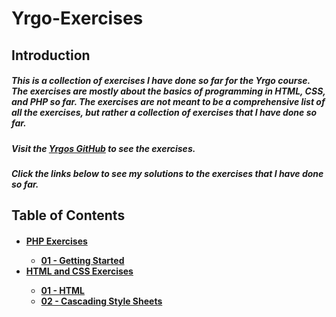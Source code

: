 # Yrgo-Exercises

## Introduction

##### This is a collection of exercises I have done so far for the Yrgo course. The exercises are mostly about the basics of programming in HTML, CSS, and PHP so far. The exercises are not meant to be a comprehensive list of all the exercises, but rather a collection of exercises that I have done so far.

##### Visit the [Yrgos GitHub](https://github.com/yrgo/wu22) to see the exercises.

##### Click the links below to see my solutions to the exercises that I have done so far.

## Table of Contents

<h4>
<ul>
<li><a href="https://github.com/Adishumla/Yrgo-Exercises/tree/main/PHP"> PHP Exercises <a></li>
<ul>
<li><a href="https://github.com/Adishumla/Yrgo-Exercises/tree/main/PHP/Lesson-01"> 01 - Getting Started </a></li>
</ul>
<li><a href="https://github.com/Adishumla/Yrgo-Exercises/tree/main/HTML%20and%20CSS">HTML and CSS Exercises</a></li>
<ul>
<li><a href="https://github.com/Adishumla/Yrgo-Exercises/tree/main/HTML%20and%20CSS/01%20-%20HTML">01 - HTML</a></li>

<li><a href="https://github.com/Adishumla/Yrgo-Exercises/tree/main/HTML%20and%20CSS/02%20-%20Cascading%20Style%20Sheets">02 - Cascading Style Sheets</a></li>
</ul>
</ul>
</h4>
